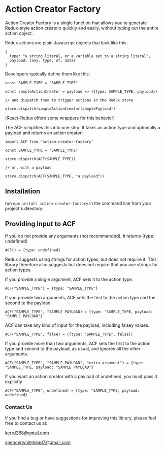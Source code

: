 # Action Creator Factory

Action Creator Factory is a single function that allows you to generate Redux-style action creators quickly and easily, without typing out the entire action object.

Redux actions are plain Javascript objects that look like this:

```
{
  type: "a string literal, or a variable set to a string literal",
  payload: [any, type, of, data]
}
```

Developers typically define them like this:

```
const SAMPLE_TYPE = "SAMPLE_TYPE"

const sampleActionCreator = payload => ({type: SAMPLE_TYPE, payload})

// and dispatch them to trigger actions in the Redux store

store.dispatch(sampleActionCreator(samplePayload))
```

(React-Redux offers some wrappers for this behavior)

The ACF simplifies this into one step. It takes an action type and optionally a payload and returns an action creator:

```
import ACF from 'action-creator-factory'

const SAMPLE_TYPE = "SAMPLE_TYPE"

store.dispatch(ACF(SAMPLE_TYPE))

// or, with a payload

store.dispatch(ACF(SAMPLE_TYPE, "a payload"))
```

## Installation

run `npm install action-creator-factory` in the command line from your project's directory.

## Providing input to ACF

If you do not provide any arguments (not recommended), it returns {type: undefined}

`ACF() = {type: undefined}`

Redux suggests using strings for action types, but does not require it. This library therefore also suggests but does not require that you use strings for action types.

If you provide a single argument, ACF sets it to the action type.

`ACF("SAMPLE_TYPE") = {type: "SAMPLE_TYPE"}`

If you provide two arguments, ACF sets the first to the action type and the second to the payload.

`ACF("SAMPLE_TYPE", "SAMPLE PAYLOAD) = {type: "SAMPLE_TYPE, payload: "SAMPLE PAYLOAD"}`

ACF can take any kind of input for the payload, including falsey values.

`ACF("SAMPLE_TYPE", false) = ({type: "SAMPLE_TYPE", false})`

If you provide more than two arguments, ACF sets the first to the action type and second to the payload, as usual, and ignores all the other arguments.

`ACF("SAMPLE_TYPE", "SAMPLE PAYLOAD", "extra argument") = {type: "SAMPLE_TYPE, payload: "SAMPLE PAYLOAD"}`

If you want an action creator with a payload of undefined, you must pass it explictly

`ACF("SAMPLE_TYPE", undefined) = {type: "SAMPLE_TYPE, payload: undefined}`

### Contact Us

If you find a bug or have suggestions for improving this library, please feel free to contact us at:

kerrd268@gmail.com

spencerwhitehead7@gmail.com